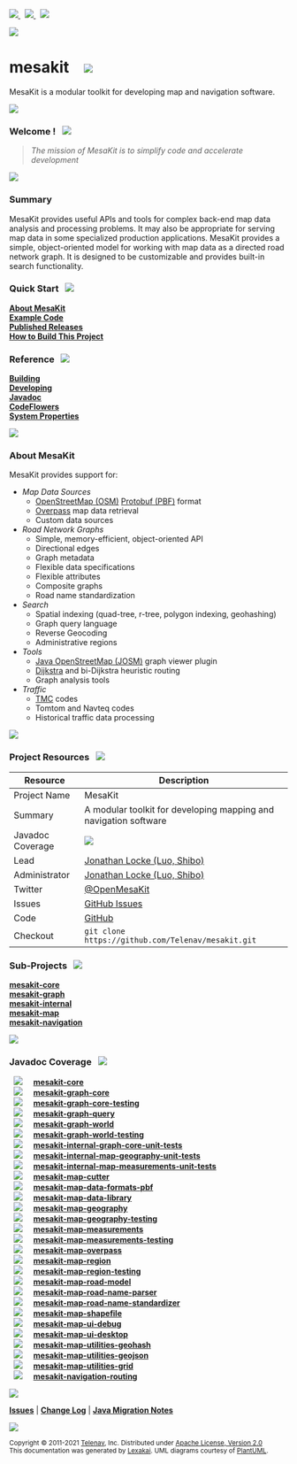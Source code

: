 [//]: # (start-user-text)

<a href="https://www.mesakit.org">
<img src="https://telenav.github.io/telenav-assets/images/icons/web-32.png" srcset="https://telenav.github.io/telenav-assets/images/icons/web-32-2x.png 2x"/>
</a>
&nbsp;
<a href="https://twitter.com/openmesakit">
<img src="https://telenav.github.io/telenav-assets/images/logos/twitter/twitter-32.png" srcset="https://telenav.github.io/telenav-assets/images/logos/twitter/twitter-32-2x.png 2x"/>
</a>
&nbsp;
<a href="https://mesakit.zulipchat.com">
<img src="https://telenav.github.io/telenav-assets/images/logos/zulip/zulip-32.png" srcset="https://telenav.github.io/telenav-assets/images/logos/zulip/zulip-32-2x.png 2x"/>
</a>

<p></p>

<img src="https://telenav.github.io/telenav-assets/images/backgrounds/kivakit-background.png" srcset="https://telenav.github.io/telenav-assets/images/backgrounds/kivakit-background-2x.png 2x"/>

[//]: # (end-user-text)

# mesakit &nbsp;&nbsp; <img src="https://telenav.github.io/telenav-assets/images/icons/mesakit-64.png" srcset="https://telenav.github.io/telenav-assets/images/icons/mesakit-64-2x.png 2x"/>

MesaKit is a modular toolkit for developing map and navigation software.

<img src="https://telenav.github.io/telenav-assets/images/separators/horizontal-line-512.png" srcset="https://telenav.github.io/telenav-assets/images/separators/horizontal-line-512-2x.png 2x"/>

[//]: # (start-user-text)

### Welcome <a name = "welcome"></a>! &nbsp; <img src="https://telenav.github.io/telenav-assets/images/icons/stars-32.png" srcset="https://telenav.github.io/telenav-assets/images/icons/stars-32-2x.png 2x"/>

> *The mission of MesaKit is to simplify code and accelerate development*

<img src="https://telenav.github.io/telenav-assets/images/separators/horizontal-line-512.png" srcset="https://telenav.github.io/telenav-assets/images/separators/horizontal-line-512-2x.png 2x"/>

### Summary <a name = "summary"></a>

MesaKit provides useful APIs and tools for complex back-end map data analysis and processing problems. It may also be appropriate for serving map data in some specialized production applications. MesaKit provides a simple, object-oriented model for working with map data as a directed road network graph. It is designed to be customizable and provides built-in search functionality.

### Quick Start <a name = "quick-start"></a>&nbsp; <img src="https://telenav.github.io/telenav-assets/images/icons/rocket-32.png" srcset="https://telenav.github.io/telenav-assets/images/icons/rocket-32-2x.png 2x"/>

[**About MesaKit**](#about)  
[**Example Code**](https://github.com/Telenav/mesakit-examples)  
[**Published Releases**](https://repo1.maven.org/maven2/com/telenav/mesakit/)  
[**How to Build This Project**](https://github.com/Telenav/telenav-build/blob/develop/documentation/building.md) <!-- [branch-name] -->   

### Reference <a name = "reference"></a>&nbsp; <img src="https://telenav.github.io/telenav-assets/images/icons/books-24.png" srcset="https://telenav.github.io/telenav-assets/images/icons/books-24-2x.png 2x"/>

[**Building**](documentation/building/index.md)  
[**Developing**](documentation/developing/index.md)  
[**Javadoc**](https://telenav.github.io/mesakit/javadoc)  
[**CodeFlowers**](https://telenav.github.io/mesakit/codeflowers/site/index.html)  
[**System Properties**](documentation/developing/system-properties.md)

<a name = "about"></a>
<img src="https://telenav.github.io/telenav-assets/images/separators/horizontal-line-512.png" srcset="https://telenav.github.io/telenav-assets/images/separators/horizontal-line-512-2x.png 2x"/>

### About MesaKit <a name = "about-mesakit"></a>

MesaKit provides support for:

- *Map Data Sources*
    - [OpenStreetMap (OSM)](https://www.openstreetmap.org/) [Protobuf (PBF)](https://wiki.openstreetmap.org/wiki/PBF_Format) format
    - [Overpass](https://wiki.openstreetmap.org/wiki/Overpass_API) map data retrieval
    - Custom data sources
- *Road Network Graphs*
    - Simple, memory-efficient, object-oriented API
    - Directional edges
    - Graph metadata
    - Flexible data specifications
    - Flexible attributes
    - Composite graphs
    - Road name standardization
- *Search*
    - Spatial indexing (quad-tree, r-tree, polygon indexing, geohashing)
    - Graph query language
    - Reverse Geocoding
    - Administrative regions
- *Tools*
    - [Java OpenStreetMap (JOSM)](https://josm.openstreetmap.de) graph viewer plugin
    - [Dijkstra](https://en.wikipedia.org/wiki/Dijkstra's_algorithm) and bi-Dijkstra heuristic routing
    - Graph analysis tools
- *Traffic*
    - [TMC](https://en.wikipedia.org/wiki/Traffic_message_channel) codes
    - Tomtom and Navteq codes
    - Historical traffic data processing

<img src="https://telenav.github.io/telenav-assets/images/separators/horizontal-line-128.png" srcset="https://telenav.github.io/telenav-assets/images/separators/horizontal-line-128-2x.png 2x"/>

### Project Resources <a name = "project-resources"></a> &nbsp; <img src="https://telenav.github.io/telenav-assets/images/icons/water-32.png" srcset="https://telenav.github.io/telenav-assets/images/icons/water-32-2x.png 2x"/>

| Resource         | Description                                                                                                                                                                                                                                                                |
|------------------|----------------------------------------------------------------------------------------------------------------------------------------------------------------------------------------------------------------------------------------------------------------------------|
| Project Name     | MesaKit                                                                                                                                                                                                                                                                    |
| Summary          | A modular toolkit for developing mapping and navigation software                                                                                                                                                                                                           |
| Javadoc Coverage | <!-- <img src="https://telenav.github.io/telenav-assets/images/meter-50-96.png" srcset="https://telenav.github.io/telenav-assets/images/meter-50-96-2x.png 2x"/>  --> <img src="https://telenav.github.io/telenav-assets/images/meter-50-96.png" srcset="https://telenav.github.io/telenav-assets/images/meter-50-96-2x.png 2x"/> <!-- end --> |
| Lead             | [Jonathan Locke (Luo, Shibo)](mailto:jonathanl@telenav.com)                                                                                                                                                                                                                |
| Administrator    | [Jonathan Locke (Luo, Shibo)](mailto:jonathanl@telenav.com)                                                                                                                                                                                                                |
| Twitter          | [@OpenMesaKit](https://twitter.com/openmesakit)                                                                                                                                                                                                                            |
| Issues           | [GitHub Issues](https://github.com/Telenav/mesakit/issues)                                                                                                                                                                                                                 |
| Code             | [GitHub](https://github.com/Telenav/mesakit)                                                                                                                                                                                                                               |
| Checkout         | `git clone https://github.com/Telenav/mesakit.git`                                                                                                                                                                                                                         |

[//]: # (end-user-text)

### Sub-Projects <a name = "projects"></a> &nbsp; <img src="https://telenav.github.io/telenav-assets/images/icons/diagram-32.png" srcset="https://telenav.github.io/telenav-assets/images/icons/diagram-32-2x.png 2x"/>

[**mesakit-core**](mesakit-core/README.md)  
[**mesakit-graph**](mesakit-graph/README.md)  
[**mesakit-internal**](mesakit-internal/README.md)  
[**mesakit-map**](mesakit-map/README.md)  
[**mesakit-navigation**](mesakit-navigation/README.md)  

<img src="https://telenav.github.io/telenav-assets/images/separators/horizontal-line-128.png" srcset="https://telenav.github.io/telenav-assets/images/separators/horizontal-line-128-2x.png 2x"/>

### Javadoc Coverage <a name = "javadoc-coverage"></a> &nbsp; <img src="https://telenav.github.io/telenav-assets/images/icons/bargraph-24.png" srcset="https://telenav.github.io/telenav-assets/images/icons/bargraph-24-2x.png 2x"/>

&nbsp; <img src="https://telenav.github.io/telenav-assets/meters/meter-90-96.png" srcset="https://telenav.github.io/telenav-assets/meters/meter-90-96-2x.png 2x"/>
 &nbsp; &nbsp; [**mesakit-core**](mesakit-core/README.md)  
&nbsp; <img src="https://telenav.github.io/telenav-assets/meters/meter-50-96.png" srcset="https://telenav.github.io/telenav-assets/meters/meter-50-96-2x.png 2x"/>
 &nbsp; &nbsp; [**mesakit-graph-core**](mesakit-graph/core/README.md)  
&nbsp; <img src="https://telenav.github.io/telenav-assets/meters/meter-50-96.png" srcset="https://telenav.github.io/telenav-assets/meters/meter-50-96-2x.png 2x"/>
 &nbsp; &nbsp; [**mesakit-graph-core-testing**](mesakit-graph/core-testing/README.md)  
&nbsp; <img src="https://telenav.github.io/telenav-assets/meters/meter-50-96.png" srcset="https://telenav.github.io/telenav-assets/meters/meter-50-96-2x.png 2x"/>
 &nbsp; &nbsp; [**mesakit-graph-query**](mesakit-graph/query/README.md)  
&nbsp; <img src="https://telenav.github.io/telenav-assets/meters/meter-70-96.png" srcset="https://telenav.github.io/telenav-assets/meters/meter-70-96-2x.png 2x"/>
 &nbsp; &nbsp; [**mesakit-graph-world**](mesakit-graph/world/README.md)  
&nbsp; <img src="https://telenav.github.io/telenav-assets/meters/meter-50-96.png" srcset="https://telenav.github.io/telenav-assets/meters/meter-50-96-2x.png 2x"/>
 &nbsp; &nbsp; [**mesakit-graph-world-testing**](mesakit-graph/world-testing/README.md)  
&nbsp; <img src="https://telenav.github.io/telenav-assets/meters/meter-50-96.png" srcset="https://telenav.github.io/telenav-assets/meters/meter-50-96-2x.png 2x"/>
 &nbsp; &nbsp; [**mesakit-internal-graph-core-unit-tests**](mesakit-internal/graph-core-unit-tests/README.md)  
&nbsp; <img src="https://telenav.github.io/telenav-assets/meters/meter-50-96.png" srcset="https://telenav.github.io/telenav-assets/meters/meter-50-96-2x.png 2x"/>
 &nbsp; &nbsp; [**mesakit-internal-map-geography-unit-tests**](mesakit-internal/map-geography-unit-tests/README.md)  
&nbsp; <img src="https://telenav.github.io/telenav-assets/meters/meter-50-96.png" srcset="https://telenav.github.io/telenav-assets/meters/meter-50-96-2x.png 2x"/>
 &nbsp; &nbsp; [**mesakit-internal-map-measurements-unit-tests**](mesakit-internal/map-measurements-unit-tests/README.md)  
&nbsp; <img src="https://telenav.github.io/telenav-assets/meters/meter-40-96.png" srcset="https://telenav.github.io/telenav-assets/meters/meter-40-96-2x.png 2x"/>
 &nbsp; &nbsp; [**mesakit-map-cutter**](mesakit-map/cutter/README.md)  
&nbsp; <img src="https://telenav.github.io/telenav-assets/meters/meter-50-96.png" srcset="https://telenav.github.io/telenav-assets/meters/meter-50-96-2x.png 2x"/>
 &nbsp; &nbsp; [**mesakit-map-data-formats-pbf**](mesakit-map/data/formats/pbf/README.md)  
&nbsp; <img src="https://telenav.github.io/telenav-assets/meters/meter-50-96.png" srcset="https://telenav.github.io/telenav-assets/meters/meter-50-96-2x.png 2x"/>
 &nbsp; &nbsp; [**mesakit-map-data-library**](mesakit-map/data/library/README.md)  
&nbsp; <img src="https://telenav.github.io/telenav-assets/meters/meter-50-96.png" srcset="https://telenav.github.io/telenav-assets/meters/meter-50-96-2x.png 2x"/>
 &nbsp; &nbsp; [**mesakit-map-geography**](mesakit-map/geography/README.md)  
&nbsp; <img src="https://telenav.github.io/telenav-assets/meters/meter-50-96.png" srcset="https://telenav.github.io/telenav-assets/meters/meter-50-96-2x.png 2x"/>
 &nbsp; &nbsp; [**mesakit-map-geography-testing**](mesakit-map/geography-testing/README.md)  
&nbsp; <img src="https://telenav.github.io/telenav-assets/meters/meter-70-96.png" srcset="https://telenav.github.io/telenav-assets/meters/meter-70-96-2x.png 2x"/>
 &nbsp; &nbsp; [**mesakit-map-measurements**](mesakit-map/measurements/README.md)  
&nbsp; <img src="https://telenav.github.io/telenav-assets/meters/meter-100-96.png" srcset="https://telenav.github.io/telenav-assets/meters/meter-100-96-2x.png 2x"/>
 &nbsp; &nbsp; [**mesakit-map-measurements-testing**](mesakit-map/measurements-testing/README.md)  
&nbsp; <img src="https://telenav.github.io/telenav-assets/meters/meter-0-96.png" srcset="https://telenav.github.io/telenav-assets/meters/meter-0-96-2x.png 2x"/>
 &nbsp; &nbsp; [**mesakit-map-overpass**](mesakit-map/overpass/README.md)  
&nbsp; <img src="https://telenav.github.io/telenav-assets/meters/meter-40-96.png" srcset="https://telenav.github.io/telenav-assets/meters/meter-40-96-2x.png 2x"/>
 &nbsp; &nbsp; [**mesakit-map-region**](mesakit-map/region/README.md)  
&nbsp; <img src="https://telenav.github.io/telenav-assets/meters/meter-50-96.png" srcset="https://telenav.github.io/telenav-assets/meters/meter-50-96-2x.png 2x"/>
 &nbsp; &nbsp; [**mesakit-map-region-testing**](mesakit-map/region-testing/README.md)  
&nbsp; <img src="https://telenav.github.io/telenav-assets/meters/meter-50-96.png" srcset="https://telenav.github.io/telenav-assets/meters/meter-50-96-2x.png 2x"/>
 &nbsp; &nbsp; [**mesakit-map-road-model**](mesakit-map/road/model/README.md)  
&nbsp; <img src="https://telenav.github.io/telenav-assets/meters/meter-50-96.png" srcset="https://telenav.github.io/telenav-assets/meters/meter-50-96-2x.png 2x"/>
 &nbsp; &nbsp; [**mesakit-map-road-name-parser**](mesakit-map/road/name-parser/README.md)  
&nbsp; <img src="https://telenav.github.io/telenav-assets/meters/meter-20-96.png" srcset="https://telenav.github.io/telenav-assets/meters/meter-20-96-2x.png 2x"/>
 &nbsp; &nbsp; [**mesakit-map-road-name-standardizer**](mesakit-map/road/name-standardizer/README.md)  
&nbsp; <img src="https://telenav.github.io/telenav-assets/meters/meter-50-96.png" srcset="https://telenav.github.io/telenav-assets/meters/meter-50-96-2x.png 2x"/>
 &nbsp; &nbsp; [**mesakit-map-shapefile**](mesakit-map/shapefile/README.md)  
&nbsp; <img src="https://telenav.github.io/telenav-assets/meters/meter-30-96.png" srcset="https://telenav.github.io/telenav-assets/meters/meter-30-96-2x.png 2x"/>
 &nbsp; &nbsp; [**mesakit-map-ui-debug**](mesakit-map/ui/debug/README.md)  
&nbsp; <img src="https://telenav.github.io/telenav-assets/meters/meter-50-96.png" srcset="https://telenav.github.io/telenav-assets/meters/meter-50-96-2x.png 2x"/>
 &nbsp; &nbsp; [**mesakit-map-ui-desktop**](mesakit-map/ui/desktop/README.md)  
&nbsp; <img src="https://telenav.github.io/telenav-assets/meters/meter-50-96.png" srcset="https://telenav.github.io/telenav-assets/meters/meter-50-96-2x.png 2x"/>
 &nbsp; &nbsp; [**mesakit-map-utilities-geohash**](mesakit-map/utilities/geohash/README.md)  
&nbsp; <img src="https://telenav.github.io/telenav-assets/meters/meter-20-96.png" srcset="https://telenav.github.io/telenav-assets/meters/meter-20-96-2x.png 2x"/>
 &nbsp; &nbsp; [**mesakit-map-utilities-geojson**](mesakit-map/utilities/geojson/README.md)  
&nbsp; <img src="https://telenav.github.io/telenav-assets/meters/meter-50-96.png" srcset="https://telenav.github.io/telenav-assets/meters/meter-50-96-2x.png 2x"/>
 &nbsp; &nbsp; [**mesakit-map-utilities-grid**](mesakit-map/utilities/grid/README.md)  
&nbsp; <img src="https://telenav.github.io/telenav-assets/meters/meter-40-96.png" srcset="https://telenav.github.io/telenav-assets/meters/meter-40-96-2x.png 2x"/>
 &nbsp; &nbsp; [**mesakit-navigation-routing**](mesakit-navigation/routing/README.md)

[//]: # (start-user-text)

<img src="https://telenav.github.io/telenav-assets/images/separators/horizontal-line-512.png" srcset="https://telenav.github.io/telenav-assets/images/separators/horizontal-line-512-2x.png 2x"/>

[**Issues**](https://github.com/Telenav/mesakit/issues) |
[**Change Log**](change-log.md) |
[**Java Migration Notes**](documentation/overview/java-migration-notes.md)

[//]: # (end-user-text)

<img src="https://telenav.github.io/telenav-assets/images/separators/horizontal-line-512.png" srcset="https://telenav.github.io/telenav-assets/images/separators/horizontal-line-512-2x.png 2x"/>

<sub>Copyright &#169; 2011-2021 [Telenav](https://telenav.com), Inc. Distributed under [Apache License, Version 2.0](LICENSE)</sub>  
<sub>This documentation was generated by [Lexakai](https://www.lexakai.org). UML diagrams courtesy of [PlantUML](https://plantuml.com).</sub>
